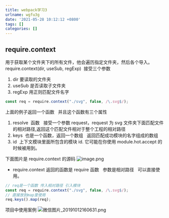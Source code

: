 ```yaml
---
title: webpack学习3
urlname: wgfu3g
date: '2021-05-28 10:12:12 +0800'
tags: []
categories: []
---
```


## require.context

用于获取某个文件夹下的所有文件，他会遍历指定文件夹，然后各个导入。
require.context(dir, useSub, regExp)  接受三个参数

1.  dir 要读取的文件夹
1.  useSub 是否读取子文件夹
1.  regExp 用正则匹配文件名字

```javascript
const req = require.context("./svg", false, /\.svg$/);
```

上面的例子返回一个函数   并且这个函数有三个属性

1.  resolve  函数   接受一个参数 request，request 为 svg 文件夹下面匹配文件的相对路径,返回这个匹配文件相对于整个工程的相对路径
1.  keys  也是一个函数，返回一个数组   返回匹配成功模块的名字组成的数组
1.  id  上下文模块里面所包含的模块 id. 它可能在你使用 module.hot.accept 的时候被用到。

下面图片是 require.context 的源码
![image.png](https://cdn.nlark.com/yuque/0/2020/png/462392/1578033484119-298b82eb-3847-4d75-8b14-b93c6a12a505.png#align=left&display=inline&height=371&margin=%5Bobject%20Object%5D&name=image.png&originHeight=378&originWidth=669&size=83759&status=done&style=none&width=657)

- require.context 返回的函数是 require 函数   参数是相对路径   可以直接使用。

```javascript
// req是一个函数 传入相对路径 引入模块
const req = require.context("./svg", false, /\.svg$/);
// 直接放到map里使用
req.keys().map(req);
```

项目中使用案例
![微信图片_20191012160631.png](https://cdn.nlark.com/yuque/0/2020/png/462392/1599820416798-d9409b0c-a89a-480a-82fc-f550b30e13d0.png#align=left&display=inline&height=218&margin=%5Bobject%20Object%5D&name=%E5%BE%AE%E4%BF%A1%E5%9B%BE%E7%89%87_20191012160631.png&originHeight=218&originWidth=644&size=8566&status=done&style=shadow&width=644)
